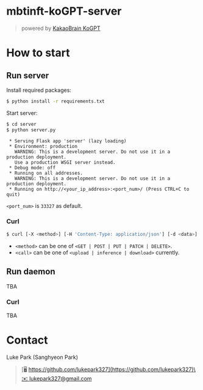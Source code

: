 # mbtinft-koGPT-server

> powered by [KakaoBrain KoGPT](https://github.com/kakaobrain/kogpt)

# How to start

## Run server

Install required packages:

```bash
$ python install -r requirements.txt
```

Start server:

```bash
$ cd server
$ python server.py
```
```
 * Serving Flask app 'server' (lazy loading)
 * Environment: production
   WARNING: This is a development server. Do not use it in a production deployment.
   Use a production WSGI server instead.
 * Debug mode: off
 * Running on all addresses.
   WARNING: This is a development server. Do not use it in a production deployment.
 * Running on http://<your_ip_address>:<port_num>/ (Press CTRL+C to quit)
```

`<port_num>` is `33327` as default.

### Curl

```bash
$ curl [-X <method>] [-H 'Content-Type: application/json'] [-d <data>] [other_options...] <server_url>/<call>
```

* `<method>` can be one of `<GET | POST | PUT | PATCH | DELETE>`.
* `<call>` can be one of `<upload | inference | download>` currently.

## Run daemon

TBA

### Curl

TBA

<!--
# Features

## Server

![fig 1. Server overview](./images/fig1.png)

### RESTful API

[`server.py`](./server/server.py)

### DB

`server.db`

### Logging

`server.log`

## Inference

![fig 2. AI system overview](./images/fig2.png)

### Daemon

[`daemon.py`](./inference/daemon.py)

### KoGPT

[`koGPT.py`](./inference/koGPT.py)

### PPLM

Future work.

[`pplm.py`](./inference/pplm.py)
-->

# Contact

Luke Park (Sanghyeon Park)

> [🖥 https://github.com/lukepark327](https://github.com/lukepark327)\
> [✉️ lukepark327@gmail.com](mailto:lukepark327@gmail.com)
